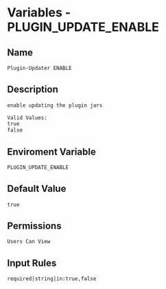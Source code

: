 # Variables - PLUGIN_UPDATE_ENABLE

## Name

```txt
Plugin-Updater ENABLE
```

## Description

```txt
enable updating the plugin jars

Valid Values:
true
false
```

## Enviroment Variable

```txt
PLUGIN_UPDATE_ENABLE
```

## Default Value

```txt
true
```

## Permissions

```txt
Users Can View
```

## Input Rules

```txt
required|string|in:true,false
```
